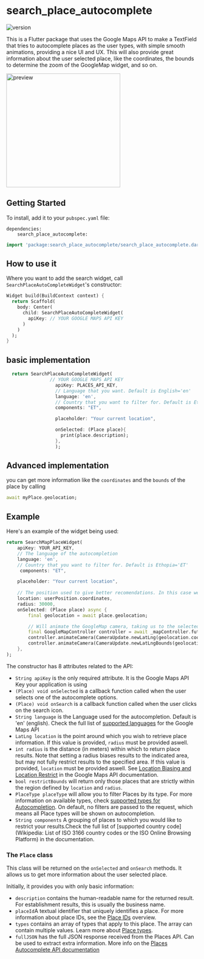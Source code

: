 # search_place_autocomplete
![version](https://img.shields.io/badge/version-0.1.1-blue.svg) 

This is a Flutter package that uses the Google Maps API to make a TextField that tries to autocomplete places as the user types, with simple smooth animations, providing a nice UI and UX.
This will also provide great information about the user selected place, like the coordinates, the bounds to determine the zoom of the GoogleMap widget, and so on.

 <img src=".github-assets/preview.png" alt="preview" width="300"/> 



## Getting Started

To install, add it to your `pubspec.yaml` file:

```
dependencies:
    search_place_autocomplete:

```

```dart
import 'package:search_place_autocomplete/search_place_autocomplete.dart';
```

## How to use it

Where you want to add the search widget, call `SearchPlaceAutoCompleteWidget`'s constructor:

```dart
Widget build(BuildContext context) {
  return Scaffold(
    body: Center(
      child: SearchPlaceAutoCompleteWidget(
        apiKey: // YOUR GOOGLE MAPS API KEY
      )
    )
  );
}
```

## basic implementation

```dart
  return SearchPlaceAutoCompleteWidget(
                // YOUR GOOGLE MAPS API KEY 
                  apiKey: PLACES_API_KEY,
                  // Language that you want. Default is English='en' 
                  language: 'en',
                  // Country that you want to filter for. Default is Ethopia='ET'
                  components: "ET",

                  placeholder: "Your current location",

                  onSelected: (Place place){
                    print(place.description);
                  },
                  );


```
## Advanced implementation
you can get more information like the `coordinates` and the `bounds` of the place by calling

```dart
await myPlace.geolocation;
```

## Example

Here's an example of the widget being used:

```dart
return SearchMapPlaceWidget(
    apiKey: YOUR_API_KEY,
    // The language of the autocompletion
    language: 'en',
    // Country that you want to filter for. Default is Ethopia='ET'
     components: "ET",

    placeholder: "Your current location",
                  
    // The position used to give better recomendations. In this case we are using the user position
    location: userPosition.coordinates,
    radius: 30000,
    onSelected: (Place place) async {
        final geolocation = await place.geolocation;

        // Will animate the GoogleMap camera, taking us to the selected position with an appropriate zoom
        final GoogleMapController controller = await _mapController.future;
        controller.animateCamera(CameraUpdate.newLatLng(geolocation.coordinates));
        controller.animateCamera(CameraUpdate.newLatLngBounds(geolocation.bounds, 0));
    },
);
```


The constructor has 8 attributes related to the API:

- `String apiKey` is the only required attribute. It is the Google Maps API Key your application is using
- `(Place) void onSelected` is a callback function called when the user selects one of the autocomplete options.
- `(Place) void onSearch` is a callback function called when the user clicks on the search icon.
- `String language` is the Language used for the autocompletion. Default is 'en' (english). Check the full list of [supported languages](https://developers.google.com/maps/faq#languagesupport) for the Google Maps API
- `LatLng location` is the point around which you wish to retrieve place information. If this value is provided, `radius` must be provided aswell.
- `int radius` is the distance (in meters) within which to return place results. Note that setting a radius biases results to the indicated area, but may not fully restrict results to the specified area. If this value is provided, `location` must be provided aswell. See [Location Biasing and Location Restrict](https://developers.google.com/places/web-service/autocomplete#location_biasing) in the Google Maps API documentation.
- `bool restrictBounds` will return only those places that are strictly within the region defined by `location` and `radius`.
- `PlaceType placeType` will allow you to filter Places by its type. For more information on available types, check [supported types for Autocompletion](https://developers.google.com/places/web-service/autocomplete?#place_types). On default, no filters are passed to the request, which means all Place types will be shown on autocompletion.
- `String components` A grouping of places to which you would like to restrict your results.Check the full list of [supported  country code](Wikipedia: List of ISO 3166 country codes or the ISO Online Browsing Platform) in the documentation.

### The `Place` class

This class will be returned on the `onSelected` and `onSearch` methods. It allows us to get more information about the user selected place.

Initially, it provides you with only basic information:

- `description` contains the human-readable name for the returned result. For establishment results, this is usually the business name.
- `placeId`A textual identifier that uniquely identifies a place. For more information about place IDs, see the [Place IDs](https://developers.google.com/places/web-service/place-id) overview.
- `types` contains an array of types that apply to this place. The array can contain multiple values. Learn more about [Place types](https://developers.google.com/places/web-service/supported_types).
- `fullJSON` has the full JSON response received from the Places API. Can be used to extract extra information. More info on the [Places Autocomplete API documentation](https://developers.google.com/places/web-service/autocomplete)


